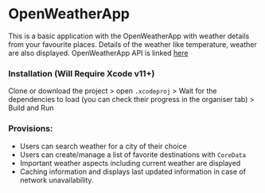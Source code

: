 # OpenWeatherApp

This is a basic application with the OpenWeatherApp with weather details from your favourite places. Details of the weather like temperature, weather are also displayed. OpenWeatherApp API is linked [here](https://openweathermap.org/current)

### Installation (Will Require Xcode v11+)
Clone or download the project > open `.xcodeproj` > Wait for the dependencies to load (you can check their progress in the organiser tab) > Build and Run

### Provisions:
* Users can search weather for a city of their choice
* Users can create/manage a list of favorite destinations with `CoreData`
* Important weather aspects including current weather are displayed
* Caching information and displays last updated information in case of network unavailability.
